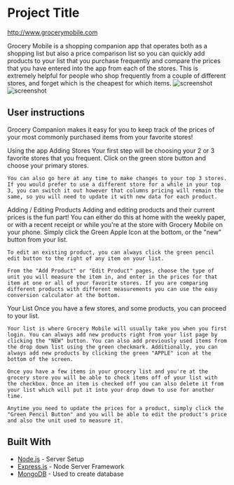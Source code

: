 # Project Title

http://www.grocerymobile.com

Grocery Mobile is a shopping companion app that operates both as a shopping list but also a price comparison list so you can quickly add products to your list that you purchase frequently and compare the prices that you have entered into the app from each of the stores.  This is extremely helpful for people who shop frequently from a couple of different stores, and forget which is the cheapest for which items.
![screenshot](http://www.grocerymobile.com/images/photos/screenshot-main.jpg)
![screenshot](http://www.grocerymobile.com/images/photos/screenshot-list.jpg)

## User instructions

Grocery Companion makes it easy for you to keep track of the prices of your most commonly purchased items from your favorite stores!

Using the app
  Adding Stores
    Your first step will be choosing your 2 or 3 favorite stores that you frequent. Click on the green store button and choose your primary stores.

    You can also go here at any time to make changes to your top 3 stores. If you would prefer to use a different store for a while in your top 3, you can switch it out however that columns pricing will remain the same, so you will need to update it with new data for each product.

Adding / Editing Products
    Adding and editing products and their current prices is the fun part! You can either do this at home with the weekly paper, or with a recent receipt or while you're at the store with Grocery Mobile on your phone. Simply click the Green Apple Icon at the bottom, or the "new" button from your list.

    To edit an existing product, you can always click the green pencil edit button to the right of any item on your list.

    From the "Add Product" or "Edit Product" pages, choose the type of unit you will measure the item in, and enter in the prices for that item at one or all of your favorite stores. If you are comparing different products with different measurements you can use the easy conversion calculator at the bottom.

Your List
    Once you have a few stores, and some products, you can proceed to your list.

    Your list is where Grocery Mobile will usually take you when you first login. You can always add new products right from your list page by clicking the "NEW" button. You can also add previously used items from the drop down list using the green checkmark. Additionally, you can always add new products by clicking the green "APPLE" icon at the bottom of the screen.

    Once you have a few items in your grocery list and you're at the grocery store you will be able to check items off of your list with the checkbox. Once an item is checked off you can also delete it from your list which will put it into your drop down to use for another time.

    Anytime you need to update the prices for a product, simply click the "Green Pencil Button" and you will be able to edit the product's price and also the unit used to measure it.

## Built With

* [Node.js](https://nodejs.org/en/) - Server Setup
* [Express.js](https://expressjs.com/) - Node Server Framework
* [MongoDB](https://www.mongodb.com/) - Used to create database
